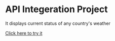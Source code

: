 <html>
  <head></head>
  <body>
    <h1>API Integeration Project</h1>
    <p>It displays current status of any country's weather</p>
    <a href='https://keval-tank.github.io/Weather-app/'>Click here to try it
  </body>
</html>
